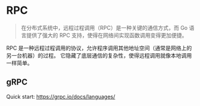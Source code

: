 # RPC

> 在分布式系统中，远程过程调用（RPC）是一种关键的通信方式，而 Go 语言提供了强大的 RPC 支持，使得在网络间实现函数调用变得更加便捷。

RPC 是一种远程过程调用的协议，允许程序调用其他地址空间（通常是网络上的另一台机器）的过程。
它隐藏了底层通信的复杂性，使得远程调用就像本地调用一样简单。

## gRPC

Quick start: <https://grpc.io/docs/languages/>

